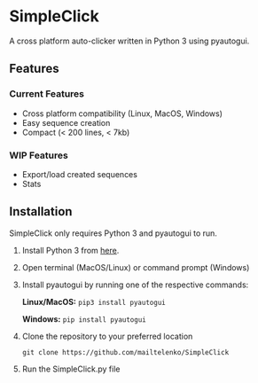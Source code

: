 # SimpleClick
A cross platform auto-clicker written in Python 3 using pyautogui.

## Features

### Current Features
* Cross platform compatibility (Linux, MacOS, Windows)
* Easy sequence creation
* Compact (< 200 lines, < 7kb)

### WIP Features
* Export/load created sequences
* Stats

## Installation

SimpleClick only requires Python 3 and pyautogui to run. 

1. Install Python 3 from [here](https://www.python.org/downloads/).
2. Open terminal (MacOS/Linux) or command prompt (Windows)
3. Install pyautogui by running one of the respective commands:

   **Linux/MacOS:** ```pip3 install pyautogui```


   **Windows:** ```pip install pyautogui```
   
      
4. Clone the repository to your preferred location 

   ```git clone https://github.com/mailtelenko/SimpleClick```

   
5. Run the SimpleClick.py file

